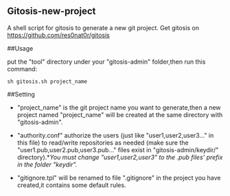 Gitosis-new-project
--------------------
A shell script for gitosis to generate a new git project.
Get gitosis on <https://github.com/res0nat0r/gitosis>

##Usage

put the "tool" directory under your "gitosis-admin" folder,then run this command:

```shell
sh gitosis.sh project_name
```
##Setting

* "project_name" is the git project name you want to generate,then a new project named "project_name" will be created at the same directory with "gitosis-admin".

* "authority.conf" authorize the users (just like "user1,user2,user3…" in this file) to read/write repositories as needed (make sure the "user1.pub,user2.pub,user3.pub…" files exist in  "gitosis-admin/keydir/" directory).**You must change "user1,user2,user3" to the *.pub files' prefix in the folder "keydir".** 

* "gitignore.tpl" will be renamed to file ".gitignore" in the project you have created,it contains some default rules. 
